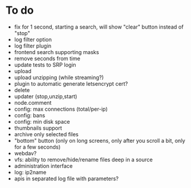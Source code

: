 # To do
- fix for 1 second, starting a search, will show "clear" button instead of "stop"
- log filter option
- log filter plugin
- frontend search supporting masks
- remove seconds from time
- update tests to SRP login
- upload
- upload unzipping (while streaming?)
- plugin to automatic generate letsencrypt cert?
- delete
- updater (stop,unzip,start)
- node.comment
- config: max connections (total/per-ip)
- config: bans
- config: min disk space
- thumbnails support
- archive only selected files
- "bottom" button (only on long screens, only after you scroll a bit, only for a few seconds)
- webdav?
- vfs: ability to remove/hide/rename files deep in a source
- administration interface
- log: ip2name
- apis in separated log file with parameters?

